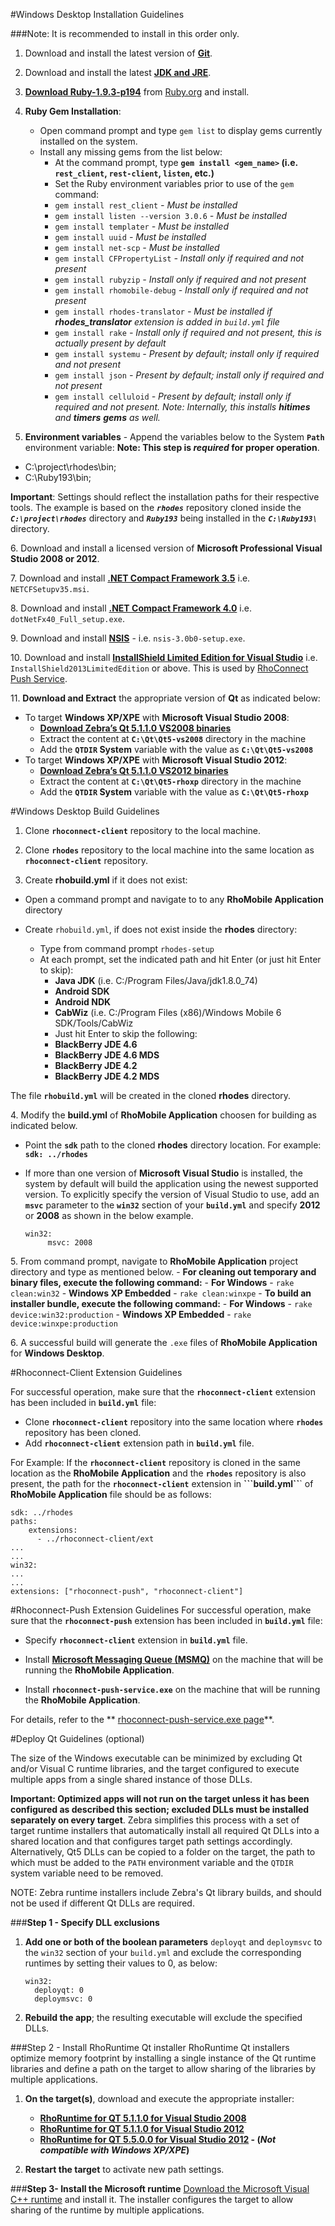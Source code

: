 #Windows Desktop Installation Guidelines

###Note: It is recommended to install in this order only.  

1. Download and install the latest version of **[Git](https://git-scm.com/download/win)**.

2.  Download and install the latest **[JDK and JRE](http://www.oracle.com/technetwork/java/javase/downloads/jdk8-downloads-2133151.html)**. 

3. **[Download Ruby-1.9.3-p194](http://dl.bintray.com/oneclick/rubyinstaller/rubyinstaller-1.9.3-p194.exe)** from [Ruby.org]( http://rubyinstaller.org/downloads/archives) and install.

4. **Ruby Gem Installation**:
    * Open command prompt and type ```gem list``` to display gems currently installed on the system. 
    * Install any missing gems from the list below: 
        * At the command prompt, type **```gem install <gem_name>``` (i.e. ```rest_client```, ```rest-client```, ```listen```, etc.)** 
        * Set the Ruby environment variables prior to use of the ```gem``` command:
        - ```gem install rest_client```     <i>- Must be installed</i>
        - ```gem install listen --version 3.0.6```          <i>- Must be installed</i>
        - ```gem install templater```       <i>- Must be installed</i>
        - ```gem install uuid```            <i>- Must be installed</i>
        - ```gem install net-scp```     <i>- Must be installed</i>
        - ```gem install CFPropertyList```  <i>- Install only if required and not present</i>
        - ```gem install rubyzip``` <i>- Install only if required and not present</i>
        - ```gem install rhomobile-debug``` <i>- Install only if required and not present</i>
        - ```gem install rhodes-translator``` <i>- Must be installed if ***rhodes_translator*** extension is added in ```build.yml``` file</i>
        - ```gem install rake```            <i>- Install only if required and not present, this is actually present by default</i>
        - ```gem install systemu```         <i>- Present by default; install only if required and not present</i>
        - ```gem install json```            <i>- Present by default; install only if required and not present</i>
        - ```gem install celluloid```       <i>- Present by default; install only if required and not present. Note: Internally, this installs **hitimes** and **timers** **gems** as well.</i>

5. **Environment variables** - Append the variables below to the System **`Path`** environment variable: 
**Note: This step is _required_ for proper operation**. 

* C:\project\rhodes\bin;
* C:\Ruby193\bin;

**Important**: Settings should reflect the installation paths for their respective tools. The example is based on the ***```rhodes```*** repository cloned inside the ***```C:\project\rhodes```*** directory and ***```Ruby193```*** being installed in the ***```C:\Ruby193\```*** directory. 

&#54;. Download and install a licensed version of **Microsoft Professional Visual Studio 2008 or 2012**. 

&#55;. Download and install **[.NET Compact Framework 3.5](https://www.microsoft.com/en-sg/download/details.aspx?id=65)** i.e. ```NETCFSetupv35.msi```.

&#56;. Download and install **[.NET Compact Framework 4.0](https://www.microsoft.com/en-in/download/details.aspx?id=17851)** i.e. ```dotNetFx40_Full_setup.exe```. 

&#57;. Download and install **[NSIS](http://sourceforge.net/projects/nsis/files/NSIS%203%20Pre-release/3.0b0/nsis-3.0b0-setup.exe/download)** - i.e. ```nsis-3.0b0-setup.exe```. 

&#49;&#48;. Download and install **[InstallShield Limited Edition for Visual Studio](http://learn.flexerasoftware.com/content/IS-EVAL-InstallShield-Limited-Edition-Visual-Studio)** i.e. ```InstallShield2013LimitedEdition``` or above. This is used by [RhoConnect Push Service](https://github.com/rhomobile/rhoconnect-push-service/blob/master/win32/README.md).

&#49;&#49;. **Download and Extract** the appropriate version of **Qt** as indicated below: 

- To target **Windows XP/XPE** with **Microsoft Visual Studio 2008**:
  - **[Download Zebra’s Qt 5.1.1.0 VS2008 binaries](http://rhomobile-suite.s3.amazonaws.com/Qt/Qt5-vs2008.7z)**
  - Extract the content at **```C:\Qt\Qt5-vs2008```** directory in the machine
  - Add the **```QTDIR``` System** variable with the value as **```C:\Qt\Qt5-vs2008```**
- To target **Windows XP/XPE** with **Microsoft Visual Studio 2012**: 
  - **[Download Zebra’s Qt 5.1.1.0 VS2012 binaries](http://rhomobile-suite.s3.amazonaws.com/Qt/Qt5-rhoxp.7z)**
  - Extract the content at **```C:\Qt\Qt5-rhoxp```** directory in the machine 
  - Add the **```QTDIR``` System** variable with the value as **```C:\Qt\Qt5-rhoxp```**

#Windows Desktop Build Guidelines
1. Clone **```rhoconnect-client```** repository to the local machine.

2. Clone **```rhodes```** repository to the local machine into the same location as **```rhoconnect-client```** repository.

3. Create **rhobuild.yml** if it does not exist:
  - Open a command prompt and navigate to to any **RhoMobile Application** directory
  
  - Create ```rhobuild.yml```, if does not exist inside the **rhodes** directory:
    - Type from command prompt ```rhodes-setup```
    - At each prompt, set the indicated path and hit Enter (or just hit Enter to skip):
      - **Java JDK** (i.e. C:/Program Files/Java/jdk1.8.0_74)
      - **Android SDK**  
      - **Android NDK** 
      - **CabWiz** (i.e. C:/Program Files (x86)/Windows Mobile 6 SDK/Tools/CabWiz
      - Just hit Enter to skip the following: 
      - **BlackBerry JDE 4.6**
      - **BlackBerry JDE 4.6 MDS**
      - **BlackBerry JDE 4.2**
      - **BlackBerry JDE 4.2 MDS**

The file **```rhobuild.yml```** will be created in the cloned **rhodes** directory.

&#52;. Modify the **build.yml** of **RhoMobile Application** choosen for building as indicated below.

   - Point the **```sdk```** path to the cloned **rhodes** directory location. For example: **```sdk: ../rhodes```**
   - If more than one version of **Microsoft Visual Studio** is installed, the system by default will build the application using the newest supported version. To explicitly specify the version of Visual Studio to use, add an **```msvc```** parameter to the **```win32```** section of your **```build.yml```** and specify **2012** or **2008** as shown in the below example.
   
     ```
     win32:
          msvc: 2008
     ```

&#53;. From command prompt, navigate to **RhoMobile Application** project directory and type as mentioned below.
    - **For cleaning out temporary and binary files, execute the following command:**
     - **For Windows** - ```rake clean:win32```
     - **Windows XP Embedded** - ```rake clean:winxpe```
    - **To build an installer bundle, execute the following command:**
     - **For Windows** - ```rake device:win32:production```
     - **Windows XP Embedded** - ```rake device:winxpe:production```
     
&#54;. A successful build will generate the ```.exe``` files of **RhoMobile Application** for **Windows Desktop**.

#Rhoconnect-Client Extension Guidelines

For successful operation, make sure that the **```rhoconnect-client```** extension has been included in **```build.yml```** file: 

- Clone **```rhoconnect-client```** repository into the same location where **```rhodes```** repository has been cloned.
- Add **```rhoconnect-client```** extension path in **```build.yml```** file.
  
 For Example: If the **```rhoconnect-client```** repository is cloned in the same location as the **RhoMobile Application** and the **```rhodes```** repository is also present, the path for the **```rhoconnect-client```** extension in **```build.yml``**` of **RhoMobile Application** file should be as follows:
 
    sdk: ../rhodes
    paths:
        extensions:
          - ../rhoconnect-client/ext
    ...
    ...
    win32:
    ...
    ...
    extensions: ["rhoconnect-push", "rhoconnect-client"]

 
#Rhoconnect-Push Extension Guidelines
For successful operation, make sure that the **```rhoconnect-push```** extension has been included in **```build.yml```** file: 

- Specify **```rhoconnect-client```** extension in **```build.yml```** file.

- Install **[Microsoft Messaging Queue (MSMQ)](https://msdn.microsoft.com/en-us/library/aa967729(v=vs.110).aspx)** on the machine that will be running the **RhoMobile Application**. 

- Install **```rhoconnect-push-service.exe```** on the machine that will be running the **RhoMobile Application**. 

For details, refer to the ** [rhoconnect-push-service.exe page](https://github.com/rhomobile/rhoconnect-push-service/blob/master/win32/README.md)**.

#Deploy Qt Guidelines (optional)

The size of the Windows executable can be minimized by excluding Qt and/or Visual C runtime libraries, and the target configured to execute multiple apps from a single shared instance of those DLLs. 

**Important: Optimized apps will not run on the target unless it has been configured as described this section; excluded DLLs must be installed separately on every target**. Zebra simplifies this process with a set of target runtime installers that automatically install all required Qt DLLs into a shared location and that configures target path settings accordingly. Alternatively, Qt5 DLLs can be copied to a folder on the target, the path to which must be added to the `PATH` environment variable and the `QTDIR` system variable need to be removed.

NOTE: Zebra runtime installers include Zebra's Qt library builds, and should not be used if different Qt DLLs are required.

###**Step 1 - Specify DLL exclusions**

1. **Add one or both of the boolean parameters** `deployqt` and `deploymsvc` to the `win32` section of your `build.yml` and exclude the corresponding runtimes by setting their values to 0, as below:

    ```
    win32:
      deployqt: 0
      deploymsvc: 0
    ```  

2. **Rebuild the app**; the resulting executable will exclude the specified DLLs. 

###Step 2 - Install RhoRuntime Qt installer
RhoRuntime Qt installers optimize memory footprint by installing a single instance of the Qt runtime libraries and define a path on the target to allow sharing of the libraries by multiple applications. 

1. **On the target(s)**, download and execute the appropriate installer:
   * **[RhoRuntime for QT 5.1.1.0 for Visual Studio 2008](http://rhomobile-suite.s3.amazonaws.com/Qt/RhoRuntimeQt5-VS2008Setup.exe)**
   * **[RhoRuntime for QT 5.1.1.0 for Visual Studio 2012](http://rhomobile-suite.s3.amazonaws.com/Qt/RhoRuntimeQt5-setup.exe)**
   * **[RhoRuntime for QT 5.5.0.0 for Visual Studio 2012](http://rhomobile-suite.s3.amazonaws.com/Qt/RhoRuntimeQt5.5.0.0_VS2012-Setup.exe) - (_Not compatible with Windows XP/XPE_)**

2. **Restart the target** to activate new path settings. 

###**Step 3- Install the Microsoft runtime**
[Download the Microsoft Visual C++ runtime](http://www.microsoft.com/en-sg/download/confirmation.aspx?id=5582) and install it. The installer configures the target to allow sharing of the runtime by multiple applications. 
